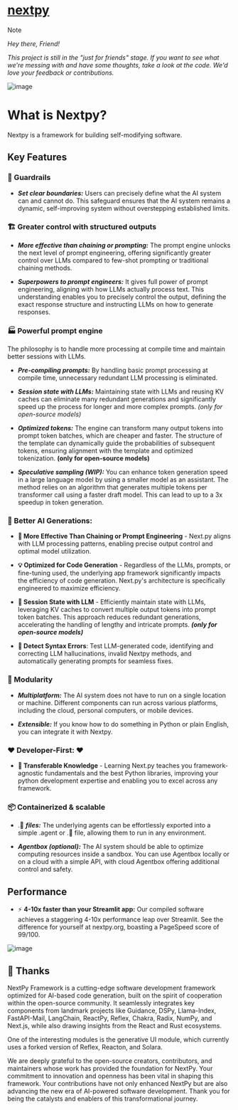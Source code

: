 # [nextpy](https://github.com/dot-agent/nextpy)

> [!NOTE]  
><p><em>Hey there, Friend!</em></p>
><p><em>This project is still in the "just for friends" stage. If you want to see what we're messing with and have some thoughts, take a look at the code. We'd love your feedback or contributions.</em></p>

![image](https://github.com/dot-agent/nextpy/assets/25473195/e4159e57-8b03-4b02-8235-d52b4055fc29)


# What is Nextpy?

Nextpy is a framework for building self-modifying software.

## Key Features

### 🚧 Guardrails

- ***Set clear boundaries:*** Users can precisely define what the AI system can and cannot do. This safeguard ensures that the AI system remains a dynamic, self-improving system without overstepping established limits.

### 🏗️ Greater control with structured outputs

- ***More effective than chaining or prompting:*** The prompt engine unlocks the next level of prompt engineering, offering significantly greater control over LLMs compared to few-shot prompting or traditional chaining methods.

- ***Superpowers to prompt engineers:*** It gives full power of prompt engineering, aligning with how LLMs actually process text. This understanding enables you to precisely control the output, defining the exact response structure and instructing LLMs on how to generate responses.

### 🏭 Powerful prompt engine

The philosophy is to handle more processing at compile time and maintain better sessions with LLMs.

- ***Pre-compiling prompts:*** By handling basic prompt processing at compile time, unnecessary redundant LLM processing is eliminated.

- ***Session state with LLMs:*** Maintaining state with LLMs and reusing KV caches can eliminate many redundant generations and significantly speed up the process for longer and more complex prompts. *(only for open-source models)*

- ***Optimized tokens:*** The engine can transform many output tokens into prompt token batches, which are cheaper and faster. The structure of the template can dynamically guide the probabilities of subsequent tokens, ensuring alignment with the template and optimized tokenization. ****(only for open-source models)****

- ***Speculative sampling (WIP):*** You can enhance token generation speed in a large language model by using a smaller model as an assistant. The method relies on an algorithm that generates multiple tokens per transformer call using a faster draft model. This can lead to up to a 3x speedup in token generation.

### 🤖 Better AI Generations: 

- **🧠 More Effective Than Chaining or Prompt Engineering** - Next.py aligns with LLM processing patterns, enabling precise output control and optimal model utilization.

- **💡 Optimized for Code Generation** - Regardless of the LLMs, prompts, or fine-tuning used, the underlying app framework significantly impacts the efficiency of code generation. Next.py's architecture is specifically engineered to maximize efficiency.

- **💾 Session State with LLM** - Efficiently maintain state with LLMs, leveraging KV caches to convert multiple output tokens into prompt token batches. This approach reduces redundant generations, accelerating the handling of lengthy and intricate prompts. ***(only for open-source models)***

- **🧪 Detect Syntax Errors**: Test LLM-generated code, identifying and correcting LLM hallucinations, invalid Nextpy methods, and automatically generating prompts for seamless fixes.

### 🧱 Modularity

- ***Multiplatform:*** The AI system does not have to run on a single location or machine. Different components can run across various platforms, including the cloud, personal computers, or mobile devices.

- ***Extensible:*** If you know how to do something in Python or plain English, you can integrate it with Nextpy.

### ❤️ Developer-First: ❤️

- **📘 Transferable Knowledge** - Learning Next.py teaches you framework-agnostic fundamentals and the best Python libraries, improving your python development expertise and enabling you to excel across any framework.

### **📦 Containerized & scalable**

- .🤖 ***files:*** The underlying agents can be effortlessly exported into a simple .agent or .🤖 file, allowing them to run in any environment.

- ***Agentbox (optional):*** The AI system should be able to optimize computing resources inside a sandbox. You can use Agentbox locally or on a cloud with a simple API, with cloud Agentbox offering additional control and safety.

## Performance

- ⚡ **4-10x faster than your Streamlit app:** Our compiled software achieves a staggering 4-10x performance leap over Streamlit. See the difference for yourself at nextpy.org, boasting a PageSpeed score of 99/100.

![image](https://res.cloudinary.com/doojikdqd/image/upload/v1704975583/github_nextpy/file_2024-01-11_11.30.21_dqfcx3.png)


## 🙏 Thanks

NextPy Framework is a cutting-edge software development framework optimized for AI-based code generation, built on the spirit of cooperation within the open-source community. It seamlessly integrates key components from landmark projects like Guidance, DSPy, Llama-Index, FastAPI-Mail, LangChain, ReactPy, Reflex, Chakra, Radix, NumPy, and Next.js, while also drawing insights from the React and Rust ecosystems. 

One of the interesting modules is the generative UI module, which currently uses a forked version of Reflex, Reacton, and Solara. 

We are deeply grateful to the open-source creators, contributors, and maintainers whose work has provided the foundation for NextPy. Your commitment to innovation and openness has been vital in shaping this framework. Your contributions have not only enhanced NextPy but are also advancing the new era of AI-powered software development. Thank you for being the catalysts and enablers of this transformational journey.
